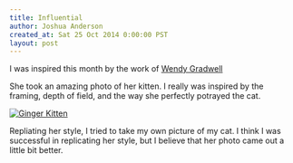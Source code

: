 ```yaml
---
title: Influential
author: Joshua Anderson
created_at: Sat 25 Oct 2014 0:00:00 PST
layout: post
---
```


I was inspired this month by the work of [Wendy Gradwell](https://www.flickr.com/photos/oldfolky/)

She took an amazing photo of her kitten. I really was inspired by the framing, depth of field, and the way she perfectly potrayed the cat.

<a href="https://www.flickr.com/photos/oldfolky/15328106931" title="Ginger Kitten by Wendy Gradwell, on Flickr"><img class="post-image" src="https://farm4.staticflickr.com/3892/15328106931_cd6ea3f3c7_o.jpg" alt="Ginger Kitten"></a>

Repliating her style, I tried to take my own picture of my cat. I think I was successful in replicating her style, but I believe that her photo came out a little bit better.

<img class="post-image" src="https://s3.amazonaws.com/xatigo/ac-before.jpg" alt="">
